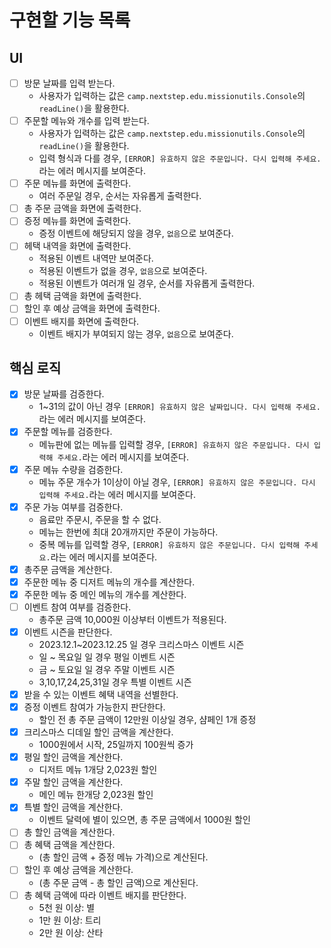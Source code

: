# 구현할 기능 목록
## UI
* [ ] 방문 날짜를 입력 받는다.
  * 사용자가 입력하는 값은 `camp.nextstep.edu.missionutils.Console`의 `readLine()`을 활용한다.
* [ ] 주문할 메뉴와 개수를 입력 받는다.
  * 사용자가 입력하는 값은 `camp.nextstep.edu.missionutils.Console`의 `readLine()`을 활용한다.
  * 입력 형식과 다를 경우, `[ERROR] 유효하지 않은 주문입니다. 다시 입력해 주세요.`라는 에러 메시지를 보여준다.
* [ ] 주문 메뉴를 화면에 출력한다.
  * 여러 주문일 경우, 순서는 자유롭게 출력한다.
* [ ] 총 주문 금액을 화면에 출력한다.
* [ ] 증정 메뉴를 화면에 출력한다.
  * 증정 이벤트에 해당되지 않을 경우, `없음`으로 보여준다.
* [ ] 헤택 내역을 화면에 출력한다.
  * 적용된 이벤트 내역만 보여준다.
  * 적용된 이벤트가 없을 경우, `없음`으로 보여준다.
  * 적용된 이벤트가 여러개 일 경우, 순서를 자유롭게 출력한다.
* [ ] 총 헤택 금액을 화면에 출력한다.
* [ ] 할인 후 예상 금액을 화면에 출력한다.
* [ ] 이벤트 배지를 화면에 출력한다.
  * 이벤트 배지가 부여되지 않는 경우, `없음`으로 보여준다.

## 핵심 로직
* [x] 방문 날짜를 검증한다.
  * 1~31의 값이 아닌 경우 `[ERROR] 유효하지 않은 날짜입니다. 다시 입력해 주세요.`라는 에러 메시지를 보여준다.
* [x] 주문할 메뉴를 검증한다.
  * 메뉴판에 없는 메뉴를 입력할 경우, `[ERROR] 유효하지 않은 주문입니다. 다시 입력해 주세요.`라는 에러 메시지를 보여준다.
* [x] 주문 메뉴 수량을 검증한다.
  * 메뉴 주문 개수가 1이상이 아닐 경우, `[ERROR] 유효하지 않은 주문입니다. 다시 입력해 주세요.`라는 에러 메시지를 보여준다.
* [x] 주문 가능 여부를 검증한다.
  * 음료만 주문시, 주문을 할 수 없다.
  * 메뉴는 한번에 최대 20개까지만 주문이 가능하다.
  * 중복 메뉴를 입력할 경우, `[ERROR] 유효하지 않은 주문입니다. 다시 입력해 주세요.`라는 에러 메시지를 보여준다.
* [x] 총주문 금액을 계산한다.
* [x] 주문한 메뉴 중 디저트 메뉴의 개수를 계산한다.
* [x] 주문한 메뉴 중 메인 메뉴의 개수를 계산한다.
* [ ] 이벤트 참여 여부를 검증한다.
  * 총주문 금액 10,000원 이상부터 이벤트가 적용된다.
* [x] 이벤트 시즌을 판단한다.
  * 2023.12.1~2023.12.25 일 경우 크리스마스 이벤트 시즌
  * 일 ~ 목요일 일 경우 평일 이벤트 시즌
  * 금 ~ 토요일 일 경우 주말 이벤트 시즌
  * 3,10,17,24,25,31일 경우 특별 이벤트 시즌
* [x] 받을 수 있는 이벤트 혜택 내역을 선별한다.
* [x] 증정 이벤트 참여가 가능한지 판단한다.
  * 할인 전 총 주문 금액이 12만원 이상일 경우, 샴페인 1개 증정
* [x] 크리스마스 디데일 할인 금액을 계산한다.
  * 1000원에서 시작, 25일까지 100원씩 증가
* [x] 평일 할인 금액을 계산한다.
  * 디저트 메뉴 1개당 2,023원 할인
* [x] 주말 할인 금액을 계산한다.
  * 메인 메뉴 한개당 2,023원 할인
* [x] 특별 할인 금액을 계산한다.
  * 이벤트 달력에 별이 있으면, 총 주문 금액에서 1000원 할인
* [ ] 총 할인 금액을 계산한다.
* [ ] 총 혜택 금액을 계산한다.
  * (총 할인 금액 + 증정 메뉴 가격)으로 계산된다.
* [ ] 할인 후 예상 금액을 계산한다.
  * (총 주문 금액 - 총 할인 금액)으로 계산된다.
* [ ] 총 혜택 금액에 따라 이벤트 배지를 판단한다.
  * 5천 원 이상: 별
  * 1만 원 이상: 트리
  * 2만 원 이상: 산타
